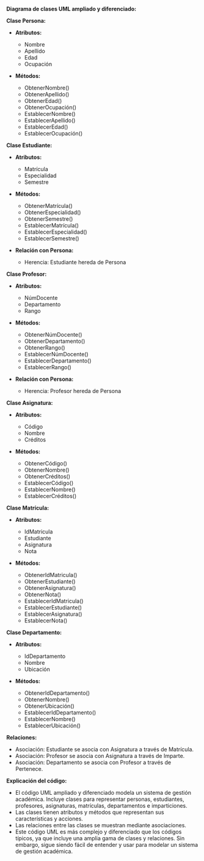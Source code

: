 **Diagrama de clases UML ampliado y diferenciado:**


**Clase Persona:**

- **Atributos:**
  - Nombre
  - Apellido
  - Edad
  - Ocupación


- **Métodos:**
  - ObtenerNombre()
  - ObtenerApellido()
  - ObtenerEdad()
  - ObtenerOcupación()
  - EstablecerNombre()
  - EstablecerApellido()
  - EstablecerEdad()
  - EstablecerOcupación()



**Clase Estudiante:**

- **Atributos:**
  - Matrícula
  - Especialidad
  - Semestre


- **Métodos:**
  - ObtenerMatrícula()
  - ObtenerEspecialidad()
  - ObtenerSemestre()
  - EstablecerMatrícula()
  - EstablecerEspecialidad()
  - EstablecerSemestre()


- **Relación con Persona:**
  - Herencia: Estudiante hereda de Persona


**Clase Profesor:**

- **Atributos:**
  - NúmDocente
  - Departamento
  - Rango


- **Métodos:**
  - ObtenerNúmDocente()
  - ObtenerDepartamento()
  - ObtenerRango()
  - EstablecerNúmDocente()
  - EstablecerDepartamento()
  - EstablecerRango()


- **Relación con Persona:**
  - Herencia: Profesor hereda de Persona


**Clase Asignatura:**

- **Atributos:**
  - Código
  - Nombre
  - Créditos


- **Métodos:**
  - ObtenerCódigo()
  - ObtenerNombre()
  - ObtenerCréditos()
  - EstablecerCódigo()
  - EstablecerNombre()
  - EstablecerCréditos()


**Clase Matrícula:**

- **Atributos:**
  - IdMatricula
  - Estudiante
  - Asignatura
  - Nota


- **Métodos:**
  - ObtenerIdMatricula()
  - ObtenerEstudiante()
  - ObtenerAsignatura()
  - ObtenerNota()
  - EstablecerIdMatricula()
  - EstablecerEstudiante()
  - EstablecerAsignatura()
  - EstablecerNota()


**Clase Departamento:**

- **Atributos:**
  - IdDepartamento
  - Nombre
  - Ubicación


- **Métodos:**
  - ObtenerIdDepartamento()
  - ObtenerNombre()
  - ObtenerUbicación()
  - EstablecerIdDepartamento()
  - EstablecerNombre()
  - EstablecerUbicación()


**Relaciones:**

- Asociación: Estudiante se asocia con Asignatura a través de Matrícula.
- Asociación: Profesor se asocia con Asignatura a través de Imparte.
- Asociación: Departamento se asocia con Profesor a través de Pertenece.


**Explicación del código:**

- El código UML ampliado y diferenciado modela un sistema de gestión académica. Incluye clases para representar personas, estudiantes, profesores, asignaturas, matrículas, departamentos e imparticiones.
- Las clases tienen atributos y métodos que representan sus características y acciones.
- Las relaciones entre las clases se muestran mediante asociaciones.
- Este código UML es más complejo y diferenciado que los códigos típicos, ya que incluye una amplia gama de clases y relaciones. Sin embargo, sigue siendo fácil de entender y usar para modelar un sistema de gestión académica.